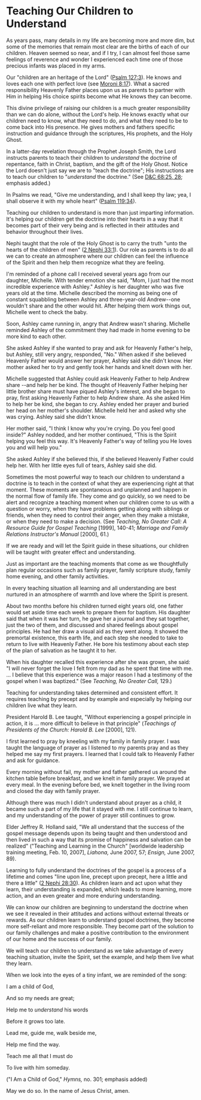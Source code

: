 # Teaching Our Children to Understand

As years pass, many details in my life are becoming more and more dim, but
some of the memories that remain most clear are the births of each of our
children. Heaven seemed so near, and if I try, I can almost feel those same
feelings of reverence and wonder I experienced each time one of those precious
infants was placed in my arms.

Our "children are an heritage of the Lord" ([Psalm
127:3](https://www.lds.org/scriptures/ot/ps/127.3?lang=eng#2)). He knows and
loves each one with perfect love (see [Moroni
8:17](https://www.lds.org/scriptures/bofm/moro/8.17?lang=eng#16)). What a
sacred responsibility Heavenly Father places upon us as parents to partner
with Him in helping His choice spirits become what He knows they can become.

This divine privilege of raising our children is a much greater responsibility
than we can do alone, without the Lord's help. He knows exactly what our
children need to know, what they need to do, and what they need to be to come
back into His presence. He gives mothers and fathers specific instruction and
guidance through the scriptures, His prophets, and the Holy Ghost.

In a latter-day revelation through the Prophet Joseph Smith, the Lord
instructs parents to teach their children to _understand_ the doctrine of
repentance, faith in Christ, baptism, and the gift of the Holy Ghost. Notice
the Lord doesn't just say we are to "teach the doctrine"; His instructions are
to teach our children to "_understand_ the doctrine." (See [D&amp;C 68:25,
28](https://www.lds.org/scriptures/dc-testament/dc/68.25%2C28?lang=eng#24);
emphasis added.)

In Psalms we read, "Give me understanding, and I shall keep thy law; yea, I
shall observe it with my whole heart" ([Psalm
119:34](https://www.lds.org/scriptures/ot/ps/119.34?lang=eng#33)).

Teaching our children to understand is more than just imparting information.
It's helping our children get the doctrine into their hearts in a way that it
becomes part of their very being and is reflected in their attitudes and
behavior throughout their lives.

Nephi taught that the role of the Holy Ghost is to carry the truth "unto the
hearts of the children of men" ([2 Nephi
33:1](https://www.lds.org/scriptures/bofm/2-ne/33.1?lang=eng#0)). Our role as
parents is to do all we can to create an atmosphere where our children can
feel the influence of the Spirit and then help them recognize what they are
feeling.

I'm reminded of a phone call I received several years ago from our daughter,
Michelle. With tender emotion she said, "Mom, I just had the most incredible
experience with Ashley." Ashley is her daughter who was five years old at the
time. Michelle described the morning as being one of constant squabbling
between Ashley and three-year-old Andrew--one wouldn't share and the other
would hit. After helping them work things out, Michelle went to check the
baby.

Soon, Ashley came running in, angry that Andrew wasn't sharing. Michelle
reminded Ashley of the commitment they had made in home evening to be more
kind to each other.

She asked Ashley if she wanted to pray and ask for Heavenly Father's help, but
Ashley, still very angry, responded, "No." When asked if she believed Heavenly
Father would answer her prayer, Ashley said she didn't know. Her mother asked
her to try and gently took her hands and knelt down with her.

Michelle suggested that Ashley could ask Heavenly Father to help Andrew share
--and help her be kind. The thought of Heavenly Father helping her little
brother share must have piqued Ashley's interest, and she began to pray, first
asking Heavenly Father to help Andrew share. As she asked Him to help her be
kind, she began to cry. Ashley ended her prayer and buried her head on her
mother's shoulder. Michelle held her and asked why she was crying. Ashley said
she didn't know.

Her mother said, "I think I know why you're crying. Do you feel good inside?"
Ashley nodded, and her mother continued, "This is the Spirit helping you feel
this way. It's Heavenly Father's way of telling you He loves you and will help
you."

She asked Ashley if she believed this, if she believed Heavenly Father could
help her. With her little eyes full of tears, Ashley said she did.

Sometimes the most powerful way to teach our children to understand a doctrine
is to teach in the context of what they are experiencing right at that moment.
These moments are spontaneous and unplanned and happen in the normal flow of
family life. They come and go quickly, so we need to be alert and recognize a
teaching moment when our children come to us with a question or worry, when
they have problems getting along with siblings or friends, when they need to
control their anger, when they make a mistake, or when they need to make a
decision. (See _Teaching, No Greater Call: A Resource Guide for Gospel
Teaching_ [1999], 140-41; _Marriage and Family Relations Instructor's Manual_
[2000], 61.)

If we are ready and will let the Spirit guide in these situations, our
children will be taught with greater effect and understanding.

Just as important are the teaching moments that come as we thoughtfully plan
regular occasions such as family prayer, family scripture study, family home
evening, and other family activities.

In every teaching situation all learning and all understanding are best
nurtured in an atmosphere of warmth and love where the Spirit is present.

About two months before his children turned eight years old, one father would
set aside time each week to prepare them for baptism. His daughter said that
when it was her turn, he gave her a journal and they sat together, just the
two of them, and discussed and shared feelings about gospel principles. He had
her draw a visual aid as they went along. It showed the premortal existence,
this earth life, and each step she needed to take to return to live with
Heavenly Father. He bore his testimony about each step of the plan of
salvation as he taught it to her.

When his daughter recalled this experience after she was grown, she said: "I
will never forget the love I felt from my dad as he spent that time with me. ...
I believe that this experience was a major reason I had a testimony of the
gospel when I was baptized." (See _Teaching, No Greater Call,_ 129.)

Teaching for understanding takes determined and consistent effort. It requires
teaching by precept and by example and especially by helping our children live
what they learn.

President Harold B. Lee taught, "Without experiencing a gospel principle in
action, it is ... more difficult to believe in that principle" (_Teachings of
Presidents of the Church: Harold B. Lee_ [2000], 121).

I first learned to pray by kneeling with my family in family prayer. I was
taught the language of prayer as I listened to my parents pray and as they
helped me say my first prayers. I learned that I could talk to Heavenly Father
and ask for guidance.

Every morning without fail, my mother and father gathered us around the
kitchen table before breakfast, and we knelt in family prayer. We prayed at
every meal. In the evening before bed, we knelt together in the living room
and closed the day with family prayer.

Although there was much I didn't understand about prayer as a child, it became
such a part of my life that it stayed with me. I still continue to learn, and
my understanding of the power of prayer still continues to grow.

Elder Jeffrey R. Holland said, "We all understand that the success of the
gospel message depends upon its being taught and then understood and then
lived in such a way that its promise of happiness and salvation can be
realized" ("Teaching and Learning in the Church" [worldwide leadership
training meeting, Feb. 10, 2007], _Liahona,_ June 2007, 57; _Ensign,_ June
2007, 89).

Learning to fully understand the doctrines of the gospel is a process of a
lifetime and comes "line upon line, precept upon precept, here a little and
there a little" ([2 Nephi
28:30](https://www.lds.org/scriptures/bofm/2-ne/28.30?lang=eng#29)). As
children learn and act upon what they learn, their understanding is expanded,
which leads to more learning, more action, and an even greater and more
enduring understanding.

We can know our children are beginning to understand the doctrine when we see
it revealed in their attitudes and actions without external threats or
rewards. As our children learn to understand gospel doctrines, they become
more self-reliant and more responsible. They become part of the solution to
our family challenges and make a positive contribution to the environment of
our home and the success of our family.

We will teach our children to understand as we take advantage of every
teaching situation, invite the Spirit, set the example, and help them live
what they learn.

When we look into the eyes of a tiny infant, we are reminded of the song:

I am a child of God,

And so my needs are great;

Help me to _understand_ his words

Before it grows too late.

Lead me, guide me, walk beside me,

Help me find the way.

Teach me all that I must do

To live with him someday.

("I Am a Child of God," _Hymns,_ no. 301; emphasis added)

May we do so. In the name of Jesus Christ, amen.

